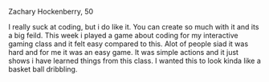 Zachary Hockenberry, 50


I really suck at coding, but i do like it. You can create so much with it and its a big feild. This week i played a game about coding for my interactive gaming class and it felt easy compared to this. Alot of people siad it was hard and for me it was an easy game. It was simple actions and it just shows i have learned things from this class. I wanted this to look kinda like a basket ball dribbling. 
